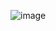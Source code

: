 ![image](https://github.com/YyT7786/CampusWebsite/assets/97003125/ff81699a-ae11-4c4e-a035-e02a50055129)
